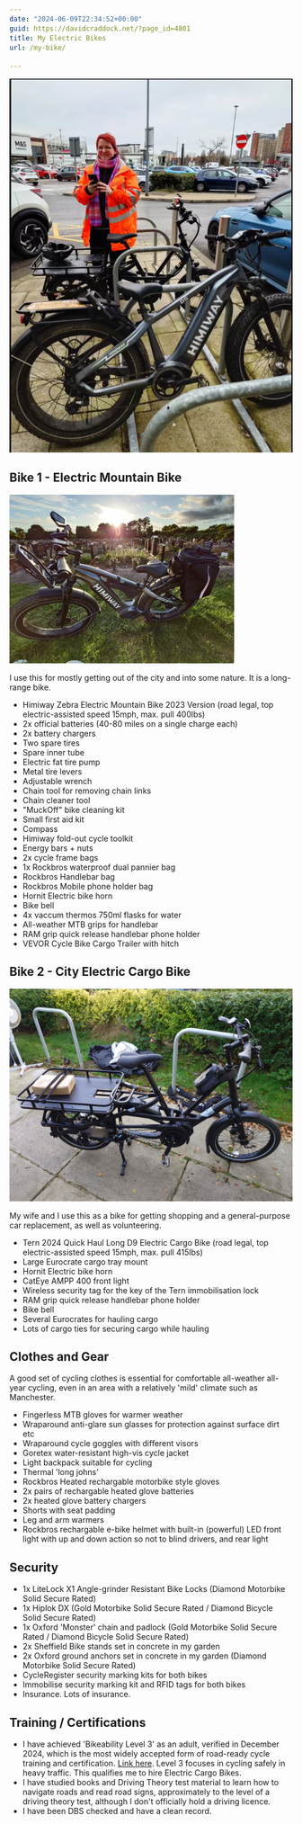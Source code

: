 ```yaml
---
date: "2024-06-09T22:34:52+00:00"
guid: https://davidcraddock.net/?page_id=4801
title: My Electric Bikes
url: /my-bike/

---
```


![image](connybikes.png)


## Bike 1 - Electric Mountain Bike

![image](himiwayzebra.jpg)

I use this for mostly getting out of the city and into some nature. It is a long-range bike.

* Himiway Zebra Electric Mountain Bike 2023 Version (road legal, top electric-assisted speed 15mph, max. pull 400lbs)
* 2x official batteries (40-80 miles on a single charge each)
* 2x battery chargers
* Two spare tires
* Spare inner tube
* Electric fat tire pump
* Metal tire levers
* Adjustable wrench
* Chain tool for removing chain links
* Chain cleaner tool
* "MuckOff" bike cleaning kit
* Small first aid kit
* Compass
* Himiway fold-out cycle toolkit
* Energy bars + nuts
* 2x cycle frame bags
* 1x Rockbros waterproof dual pannier bag
* Rockbros Handlebar bag
* Rockbros Mobile phone holder bag
* Hornit Electric bike horn
* Bike bell
* 4x vaccum thermos 750ml flasks for water
* All-weather MTB grips for handlebar
* RAM grip quick release handlebar phone holder
* VEVOR Cycle Bike Cargo Trailer with hitch

## Bike 2 - City Electric Cargo Bike

![image](bike.jpg)

My wife and I use this as a bike for getting shopping and a general-purpose car replacement, as well as volunteering.

* Tern 2024 Quick Haul Long D9 Electric Cargo Bike (road legal, top electric-assisted speed 15mph, max. pull 415lbs)
* Large Eurocrate cargo tray mount
* Hornit Electric bike horn
* CatEye AMPP 400 front light
* Wireless security tag for the key of the Tern immobilisation lock
* RAM grip quick release handlebar phone holder
* Bike bell
* Several Eurocrates for hauling cargo
* Lots of cargo ties for securing cargo while hauling

## Clothes and Gear

A good set of cycling clothes is essential for comfortable all-weather all-year cycling, even in an area with a relatively 'mild' climate such as Manchester.

* Fingerless MTB gloves for warmer weather
* Wraparound anti-glare sun glasses for protection against surface dirt etc
* Wraparound cycle goggles with different visors
* Goretex water-resistant high-vis cycle jacket
* Light backpack suitable for cycling
* Thermal 'long johns'
* Rockbros Heated rechargable motorbike style gloves
* 2x pairs of rechargable heated glove batteries
* 2x heated glove battery chargers
* Shorts with seat padding
* Leg and arm warmers
* Rockbros rechargable e-bike helmet with built-in (powerful) LED front light with up and down action so not to blind drivers, and rear light

## Security

* 1x LiteLock X1 Angle-grinder Resistant Bike Locks (Diamond Motorbike Solid Secure Rated)
* 1x Hiplok DX (Gold Motorbike Solid Secure Rated / Diamond Bicycle Solid Secure Rated)
* 1x Oxford 'Monster' chain and padlock (Gold Motorbike Solid Secure Rated / Diamond Bicycle Solid Secure Rated)
* 2x Sheffield Bike stands set in concrete in my garden
* 2x Oxford ground anchors set in concrete in my garden (Diamond Motorbike Solid Secure Rated)
* CycleRegister security marking kits for both bikes
* Immobilise security marking kit and RFID tags for both bikes
* Insurance. Lots of insurance.

## Training / Certifications

* I have achieved 'Bikeability Level 3' as an adult, verified in December 2024, which is the most widely accepted form of road-ready cycle training and certification. [Link here](https://www.bikeability.org.uk/). Level 3 focuses in cycling safely in heavy traffic. This qualifies me to hire Electric Cargo Bikes.
* I have studied books and Driving Theory test material to learn how to navigate roads and read road signs, approximately to the level of a driving theory test, although I don't officially hold a driving licence.
* I have been DBS checked and have a clean record.

